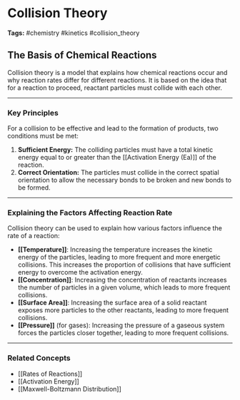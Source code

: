 # Collision Theory

**Tags:** #chemistry #kinetics #collision_theory

## The Basis of Chemical Reactions

Collision theory is a model that explains how chemical reactions occur and why reaction rates differ for different reactions. It is based on the idea that for a reaction to proceed, reactant particles must collide with each other.

---

### Key Principles

For a collision to be effective and lead to the formation of products, two conditions must be met:

1.  **Sufficient Energy:** The colliding particles must have a total kinetic energy equal to or greater than the [[Activation Energy (Ea)]] of the reaction.
2.  **Correct Orientation:** The particles must collide in the correct spatial orientation to allow the necessary bonds to be broken and new bonds to be formed.

---

### Explaining the Factors Affecting Reaction Rate

Collision theory can be used to explain how various factors influence the rate of a reaction:

- **[[Temperature]]**: Increasing the temperature increases the kinetic energy of the particles, leading to more frequent and more energetic collisions. This increases the proportion of collisions that have sufficient energy to overcome the activation energy.
- **[[Concentration]]**: Increasing the concentration of reactants increases the number of particles in a given volume, which leads to more frequent collisions.
- **[[Surface Area]]**: Increasing the surface area of a solid reactant exposes more particles to the other reactants, leading to more frequent collisions.
- **[[Pressure]]** (for gases): Increasing the pressure of a gaseous system forces the particles closer together, leading to more frequent collisions.

---

### Related Concepts

- [[Rates of Reactions]]
- [[Activation Energy]]
- [[Maxwell-Boltzmann Distribution]]

